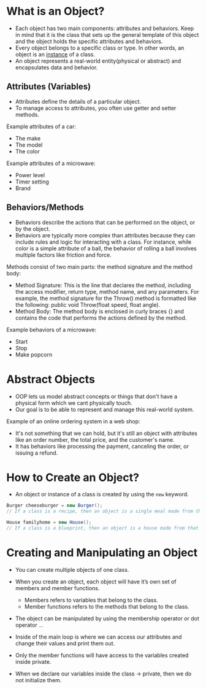 # What is an Object?
- Each object has two main components: attributes and behaviors. Keep in mind that it is the class that sets up the general template of this object and the object holds the specific attributes and behaviors.
- Every object belongs to a specific class or type. In other words, an object is an <u>instance</u> of a class.
- An object represents a real-world entity(physical or abstract) and encapsulates data and behavior.



## Attributes (Variables)
- Attributes define the details of a particular object.
- To manage access to attributes, you often use getter and setter methods.


Example attributes of a car:
- The make 
- The model
- The color

Example attributes of a microwave:
- Power level
- Timer setting
- Brand
## Behaviors/Methods
- Behaviors describe the actions that can be performed on the object, or by the object.
- Behaviors are typically more complex than attributes because they can include rules and logic for interacting with a class. For instance, while color is a simple attribute of a ball, the behavior of rolling a ball involves multiple factors like friction and force. 

Methods consist of two main parts: the method signature and the method body:  
- Method Signature: This is the line that declares the method, including the access modifier, return type, method name, and any parameters. For example, the method signature for the Throw() method is formatted like the following: public void Throw(float speed, float angle). 
- Method Body: The method body is enclosed in curly braces {} and contains the code that performs the actions defined by the method.

Example behaviors of a microwave: 
- Start
- Stop
- Make popcorn 

# Abstract Objects
- OOP lets us model abstract concepts or things that don't have a physical form which we cant physically touch. 
- Our goal is to be able to represent and manage this real-world system.

Example of an online ordering system in a web shop: 
- It's not something that we can hold, but it's still an object with attributes like an order number, the total price, and the customer's name.
- It has behaviors like processing the payment, canceling the order, or issuing a refund. 




# How to Create an Object?
- An object or instance of a class is created by using the `new` keyword.

```CS "test"
Burger cheeseburger = new Burger();
// If a class is a recipe, then an object is a single meal made from that recipe.

House familyhome = new House();
// If a class is a blueprint, then an object is a house made from that blueprint.
```

# Creating and Manipulating an Object
- You can create multiple objects of one class.
- When you create an object, each object will have it’s own set of members and member functions.
	- Members refers to variables that belong to the class.
	- Member functions refers to the methods that belong to the class.
- The object can be manipulated by using the membership operator or dot operator `.`.




- Inside of the main loop is where we can access our attributes and change their values and print them out.
- Only the member functions will have access to the variables created inside private.
- When we declare our variables inside the class -> private, then we do not initialize them.
